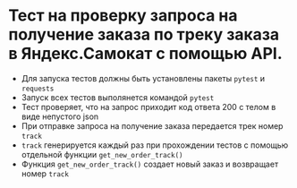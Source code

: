 ﻿# Тест на проверку запроса на получение заказа по треку заказа в Яндекс.Самокат с помощью API.
- Для запуска тестов должны быть установлены пакеты `pytest` и `requests`
- Запуск всех тестов выполянется командой `pytest`
- Тест проверяет, что на запрос приходит код ответа 200 с телом в виде непустого json
- При отправке запроса на получение заказа передается трек номер `track`
- `track` генерируется каждый раз при прохождении тестов с помощью отдельной функции `get_new_order_track()`
- Функция `get_new_order_track()` создает новый заказ и возвращает номер `track`






 
